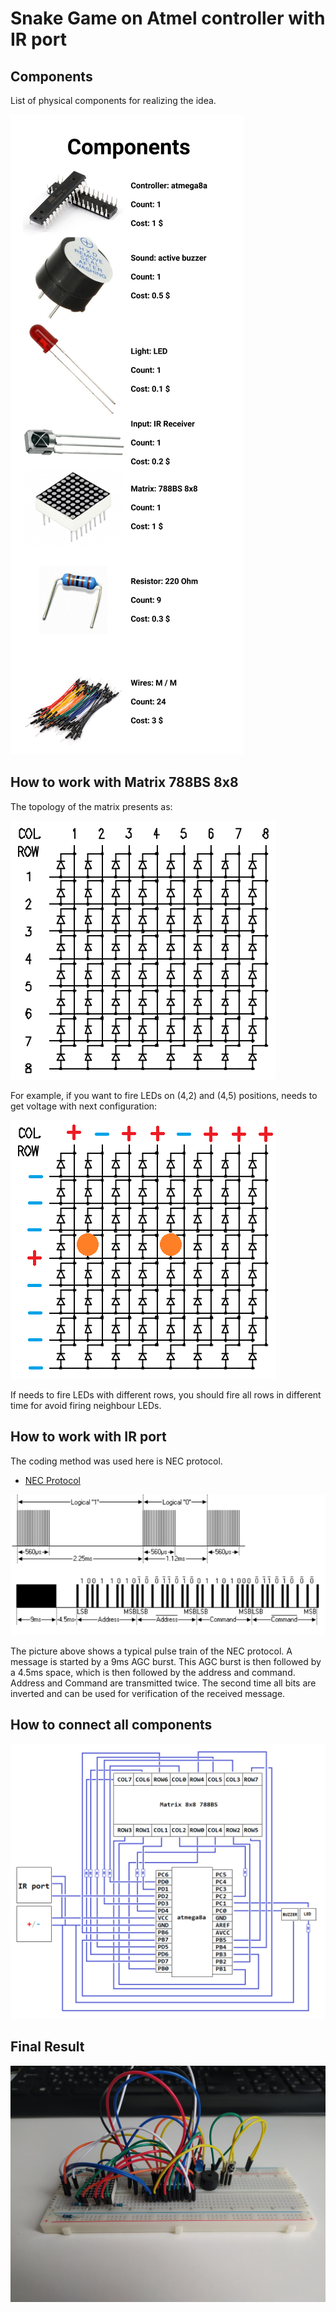 # Snake Game on Atmel controller with IR port

## Components
List of physical components for realizing the idea.

![alt text](https://github.com/dimail777/snake_game_controller/blob/main/components.png?raw=true?raw=true) 

## How to work with Matrix 788BS 8x8
The topology of the matrix presents as:

![alt text](https://github.com/dimail777/snake_game_controller/blob/main/matrix.png?raw=true)  

For example, if you want to fire LEDs on (4,2) and (4,5) positions, needs to get voltage with next configuration:

![alt text](https://github.com/dimail777/snake_game_controller/blob/main/matrix_example.png?raw=true)  

If needs to fire LEDs with different rows, you should fire all rows in different time for avoid firing neighbour LEDs.

## How to work with IR port
The coding method was used here is NEC protocol.

* [NEC Protocol](https://www.sbprojects.net/knowledge/ir/nec.php)

![alt text](https://github.com/dimail777/snake_game_controller/blob/main/ir_protocol.png?raw=true)

The picture above shows a typical pulse train of the NEC protocol. 
A message is started by a 9ms AGC burst. 
This AGC burst is then followed by a 4.5ms space, which is then followed by the address and command. 
Address and Command are transmitted twice. 
The second time all bits are inverted and can be used for verification of the received message.

## How to connect all components

![alt text](https://github.com/dimail777/snake_game_controller/blob/main/schema.png?raw=true)

## Final Result

![alt text](https://github.com/dimail777/snake_game_controller/blob/main/1614093218524.jpg?raw=true)